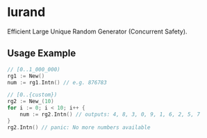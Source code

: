 # lurand
Efficient Large Unique Random Generator (Concurrent Safety).  

## Usage Example
```go
// [0..1_000_000)
rg1 := New()
num := rg1.Intn() // e.g. 876783

// [0..{custom})
rg2 := New_(10)
for i := 0; i < 10; i++ {
    num := rg2.Intn() // outputs: 4, 8, 3, 0, 9, 1, 6, 2, 5, 7
}
rg2.Intn() // panic: No more numbers available
```
